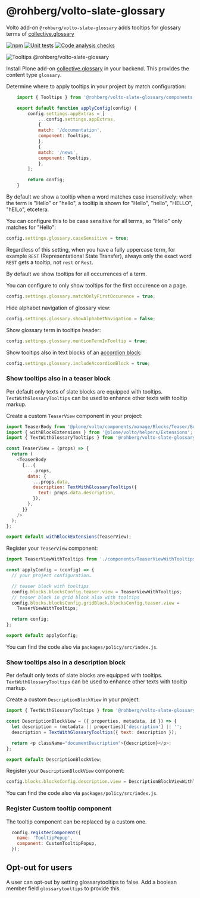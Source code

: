 # @rohberg/volto-slate-glossary

Volto add-on `@rohberg/volto-slate-glossary` adds tooltips for glossary terms of [collective.glossary](https://github.com/collective/collective.glossary)

[![npm](https://img.shields.io/npm/v/@rohberg/volto-slate-glossary)](https://www.npmjs.com/package/@rohberg/volto-slate-glossary)
[![Unit tests](https://github.com/rohberg/volto-slate-glossary/actions/workflows/unit.yml/badge.svg)](https://github.com/rohberg/volto-slate-glossary/actions/workflows/unit.yml)
[![Code analysis checks](https://github.com/rohberg/volto-slate-glossary/actions/workflows/code.yml/badge.svg)](https://github.com/rohberg/volto-slate-glossary/actions/workflows/code.yml)


![Tooltips @rohberg/volto-slate-glossary](https://github.com/rohberg/volto-slate-glossary/raw/main/docs/volto-slate-glossary-tooltips.png)

Install Plone add-on [collective.glossary](https://github.com/collective/collective.glossary) in your backend.
This provides the content type `glossary`.

Determine where to apply tooltips in your project by match configuration:

```js
    import { Tooltips } from '@rohberg/volto-slate-glossary/components';

    export default function applyConfig(config) {
        config.settings.appExtras = [
            ...config.settings.appExtras,
            {
            match: '/documentation',
            component: Tooltips,
            },
            {
            match: '/news',
            component: Tooltips,
            },
        ];

        return config;
    }
```

By default we show a tooltip when a word matches case insensitively: when the term is "Hello" or "hello", a tooltip is shown for "Hello", "hello", "HELLO", "hElLo", etcetera.

You can configure this to be case sensitive for all terms, so "Hello" only matches for "Hello":

```js
config.settings.glossary.caseSensitive = true;
```

Regardless of this setting, when you have a fully uppercase term, for example `REST` (Representational State Transfer), always only the exact word `REST` gets a tooltip, not `rest` or `Rest`.

By default we show tooltips for all occurrences of a term.

You can configure to only show tooltips for the first occurence on a page.

```js
config.settings.glossary.matchOnlyFirstOccurence = true;
```

Hide alphabet navigation of glossary view:

```js
config.settings.glossary.showAlphabetNavigation = false;
```

Show glossary term in tooltips header:

```js
config.settings.glossary.mentionTermInTooltip = true;
```

Show tooltips also in text blocks of an [accordion block](https://github.com/eea/volto-accordion-block):

```js
config.settings.glossary.includeAccordionBlock = true;
```


### Show tooltips also in a teaser block

Per default only texts of slate blocks are equipped with tooltips.
`TextWithGlossaryTooltips` can be used to enhance other texts with tooltip markup.

Create a custom `TeaserView` component in your project:

```js
import TeaserBody from '@plone/volto/components/manage/Blocks/Teaser/Body';
import { withBlockExtensions } from '@plone/volto/helpers/Extensions';
import { TextWithGlossaryTooltips } from '@rohberg/volto-slate-glossary/utils';

const TeaserView = (props) => {
  return (
    <TeaserBody
      {...{
        ...props,
        data: {
          ...props.data,
          description: TextWithGlossaryTooltips({
            text: props.data.description,
          }),
        },
      }}
    />
  );
};

export default withBlockExtensions(TeaserView);
```

Register your `TeaserView` component:

```js
import TeaserViewWithTooltips from './components/TeaserViewWithTooltips'; // import by speaking name

const applyConfig = (config) => {
  // your project configuration…

  // teaser block with tooltips 
  config.blocks.blocksConfig.teaser.view = TeaserViewWithTooltips;
  // teaser block in grid block also with tooltips 
  config.blocks.blocksConfig.gridBlock.blocksConfig.teaser.view =
    TeaserViewWithTooltips;

  return config;
};

export default applyConfig;
```

You can find the code also via `packages/policy/src/index.js`.


### Show tooltips also in a description block

Per default only texts of slate blocks are equipped with tooltips.
`TextWithGlossaryTooltips` can be used to enhance other texts with tooltip markup.

Create a custom `DescriptionBlockView` in your project:

```js
import { TextWithGlossaryTooltips } from '@rohberg/volto-slate-glossary/utils';

const DescriptionBlockView = ({ properties, metadata, id }) => {
  let description = (metadata || properties)['description'] || '';
  description = TextWithGlossaryTooltips({ text: description });

  return <p className="documentDescription">{description}</p>;
};

export default DescriptionBlockView;
````

Register your `DescriptionBlockView` component:

```js
config.blocks.blocksConfig.description.view = DescriptionBlockViewWithTooltips; // import by speaking name
```

You can find the code also via `packages/policy/src/index.js`.


### Register Custom tooltip component

The tooltip component can be replaced by a custom one.

```js
  config.registerComponent({
    name: 'TooltipPopup',
    component: CustomTooltipPopup,
  });
  ````


## Opt-out for users

A user can opt-out by setting glossarytooltips to false.
Add a boolean member field `glossarytooltips` to provide this.
